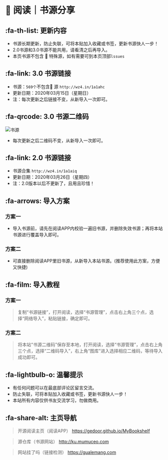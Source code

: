 # 📖 阅读｜书源分享

##  :fa-th-list: 更新内容

- 书源长期更新，防止失联，可将本贴加入收藏或书签，更新书源快人一步！
- 2.0书源和3.0书源不能共用，请看清之后再导入。
- 本页书源不包含 :underage: 特殊源，如有需要可到本页顶部`lssues`

##  :fa-link: 3.0 书源链接

- 书源：`569个`不包含:underage: 源
`http://wz4.in/1a1ahc`
- 更新日期：2020年03月15日（星期日）
- 注：每次更新之后链接不变，从新导入一次即可。

##  :fa-qrcode: 3.0 书源二维码

![书源](https://images.gitee.com/uploads/images/2020/0314/020221_e8648efa_5572791.png "101499098.png")
- 每次更新之后二维码不变，从新导入一次即可。

##  :fa-link: 2.0 书源链接

- 书源合集
`http://wz4.in/1a1aiq`
- 更新日期：2020年03月26日（星期四）
- 注：2.0版本以后不更新了，且用且珍惜！

##  :fa-arrows: 导入方案

### 方案一
- 导入书源前，请先在阅读APP内校验一遍旧书源，并删除失效书源；再将本站书源进行覆盖导入即可。

### 方案二
- 可直接删除阅读APP里旧书源，从新导入本站书源。(推荐使用此方案，方便又快捷)


##  :fa-film: 导入教程

### 方案一
> 复制“书源链接”，打开阅读，选择“书源管理”，点击右上角三个点，选择“网络导入”，粘贴链接，确定即可。

### 方案二
> 将本站“书源二维码”保存至本地，打开阅读，选择“书源管理”，点击右上角三个点，选择“二维码导入”，右上角“图库”进入选择相应二维码，等待导入成功即可。

##  :fa-lightbulb-o: 温馨提示

- 有任何问题可以在最底部评论区留言交流。
- 防止失联，可将本贴加入收藏或书签，更新书源快人一步！
- 本站所有内容仅供书友交流学习，勿做商用。

##   :fa-share-alt: 主页导航

> 开源阅读主页（阅读APP）
https://gedoor.github.io/MyBookshelf

> 源仓库（书源网站）
http://ku.mumuceo.com

> 网站挂了吗（链接检测）
https://gualemang.com
